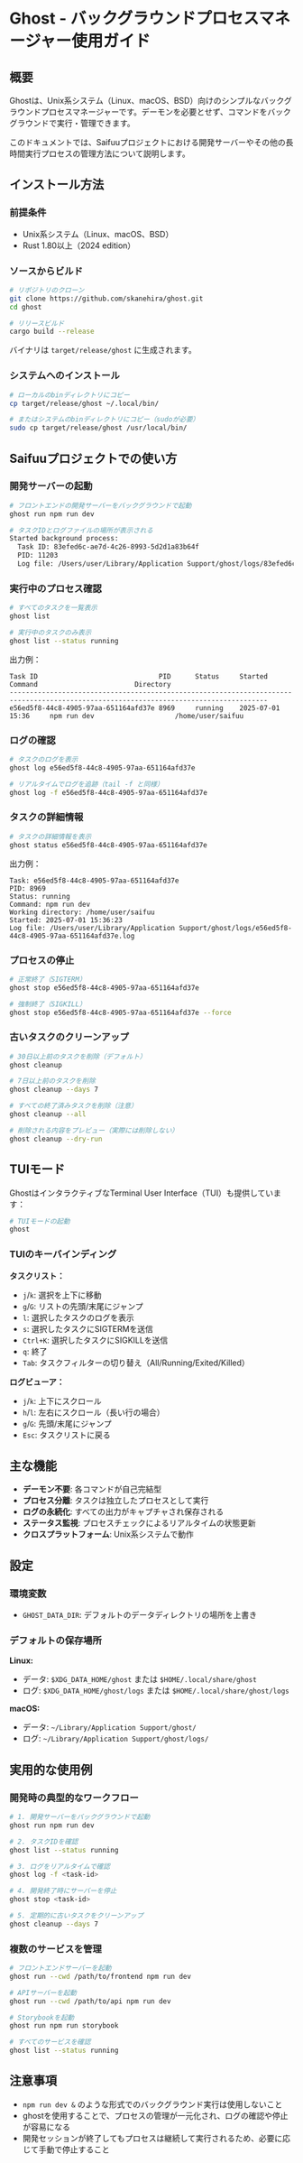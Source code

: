 # Ghost - バックグラウンドプロセスマネージャー使用ガイド

## 概要

Ghostは、Unix系システム（Linux、macOS、BSD）向けのシンプルなバックグラウンドプロセスマネージャーです。デーモンを必要とせず、コマンドをバックグラウンドで実行・管理できます。

このドキュメントでは、Saifuuプロジェクトにおける開発サーバーやその他の長時間実行プロセスの管理方法について説明します。

## インストール方法

### 前提条件

- Unix系システム（Linux、macOS、BSD）
- Rust 1.80以上（2024 edition）

### ソースからビルド

```bash
# リポジトリのクローン
git clone https://github.com/skanehira/ghost.git
cd ghost

# リリースビルド
cargo build --release
```

バイナリは `target/release/ghost` に生成されます。

### システムへのインストール

```bash
# ローカルのbinディレクトリにコピー
cp target/release/ghost ~/.local/bin/

# またはシステムのbinディレクトリにコピー（sudoが必要）
sudo cp target/release/ghost /usr/local/bin/
```

## Saifuuプロジェクトでの使い方

### 開発サーバーの起動

```bash
# フロントエンドの開発サーバーをバックグラウンドで起動
ghost run npm run dev

# タスクIDとログファイルの場所が表示される
Started background process:
  Task ID: 83efed6c-ae7d-4c26-8993-5d2d1a83b64f
  PID: 11203
  Log file: /Users/user/Library/Application Support/ghost/logs/83efed6c-ae7d-4c26-8993-5d2d1a83b64f.log
```

### 実行中のプロセス確認

```bash
# すべてのタスクを一覧表示
ghost list

# 実行中のタスクのみ表示
ghost list --status running
```

出力例：
```
Task ID                              PID      Status     Started              Command                        Directory
--------------------------------------------------------------------------------------------------------------------------------------
e56ed5f8-44c8-4905-97aa-651164afd37e 8969     running    2025-07-01 15:36     npm run dev                    /home/user/saifuu
```

### ログの確認

```bash
# タスクのログを表示
ghost log e56ed5f8-44c8-4905-97aa-651164afd37e

# リアルタイムでログを追跡（tail -f と同様）
ghost log -f e56ed5f8-44c8-4905-97aa-651164afd37e
```

### タスクの詳細情報

```bash
# タスクの詳細情報を表示
ghost status e56ed5f8-44c8-4905-97aa-651164afd37e
```

出力例：
```
Task: e56ed5f8-44c8-4905-97aa-651164afd37e
PID: 8969
Status: running
Command: npm run dev
Working directory: /home/user/saifuu
Started: 2025-07-01 15:36:23
Log file: /Users/user/Library/Application Support/ghost/logs/e56ed5f8-44c8-4905-97aa-651164afd37e.log
```

### プロセスの停止

```bash
# 正常終了（SIGTERM）
ghost stop e56ed5f8-44c8-4905-97aa-651164afd37e

# 強制終了（SIGKILL）
ghost stop e56ed5f8-44c8-4905-97aa-651164afd37e --force
```

### 古いタスクのクリーンアップ

```bash
# 30日以上前のタスクを削除（デフォルト）
ghost cleanup

# 7日以上前のタスクを削除
ghost cleanup --days 7

# すべての終了済みタスクを削除（注意）
ghost cleanup --all

# 削除される内容をプレビュー（実際には削除しない）
ghost cleanup --dry-run
```

## TUIモード

GhostはインタラクティブなTerminal User Interface（TUI）も提供しています：

```bash
# TUIモードの起動
ghost
```

### TUIのキーバインディング

**タスクリスト：**
- `j`/`k`: 選択を上下に移動
- `g`/`G`: リストの先頭/末尾にジャンプ
- `l`: 選択したタスクのログを表示
- `s`: 選択したタスクにSIGTERMを送信
- `Ctrl+K`: 選択したタスクにSIGKILLを送信
- `q`: 終了
- `Tab`: タスクフィルターの切り替え（All/Running/Exited/Killed）

**ログビューア：**
- `j`/`k`: 上下にスクロール
- `h`/`l`: 左右にスクロール（長い行の場合）
- `g`/`G`: 先頭/末尾にジャンプ
- `Esc`: タスクリストに戻る

## 主な機能

- **デーモン不要**: 各コマンドが自己完結型
- **プロセス分離**: タスクは独立したプロセスとして実行
- **ログの永続化**: すべての出力がキャプチャされ保存される
- **ステータス監視**: プロセスチェックによるリアルタイムの状態更新
- **クロスプラットフォーム**: Unix系システムで動作

## 設定

### 環境変数

- `GHOST_DATA_DIR`: デフォルトのデータディレクトリの場所を上書き

### デフォルトの保存場所

**Linux:**
- データ: `$XDG_DATA_HOME/ghost` または `$HOME/.local/share/ghost`
- ログ: `$XDG_DATA_HOME/ghost/logs` または `$HOME/.local/share/ghost/logs`

**macOS:**
- データ: `~/Library/Application Support/ghost/`
- ログ: `~/Library/Application Support/ghost/logs/`

## 実用的な使用例

### 開発時の典型的なワークフロー

```bash
# 1. 開発サーバーをバックグラウンドで起動
ghost run npm run dev

# 2. タスクIDを確認
ghost list --status running

# 3. ログをリアルタイムで確認
ghost log -f <task-id>

# 4. 開発終了時にサーバーを停止
ghost stop <task-id>

# 5. 定期的に古いタスクをクリーンアップ
ghost cleanup --days 7
```

### 複数のサービスを管理

```bash
# フロントエンドサーバーを起動
ghost run --cwd /path/to/frontend npm run dev

# APIサーバーを起動
ghost run --cwd /path/to/api npm run dev

# Storybookを起動
ghost run npm run storybook

# すべてのサービスを確認
ghost list --status running
```

## 注意事項

- `npm run dev &` のような形式でのバックグラウンド実行は使用しないこと
- ghostを使用することで、プロセスの管理が一元化され、ログの確認や停止が容易になる
- 開発セッションが終了してもプロセスは継続して実行されるため、必要に応じて手動で停止すること